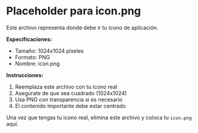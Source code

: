 # Placeholder para icon.png

Este archivo representa donde debe ir tu icono de aplicación.

**Especificaciones:**
- Tamaño: 1024x1024 píxeles
- Formato: PNG
- Nombre: icon.png

**Instrucciones:**
1. Reemplaza este archivo con tu icono real
2. Asegúrate de que sea cuadrado (1024x1024)
3. Usa PNG con transparencia si es necesario
4. El contenido importante debe estar centrado

Una vez que tengas tu icono real, elimina este archivo y coloca tu `icon.png` aquí.
